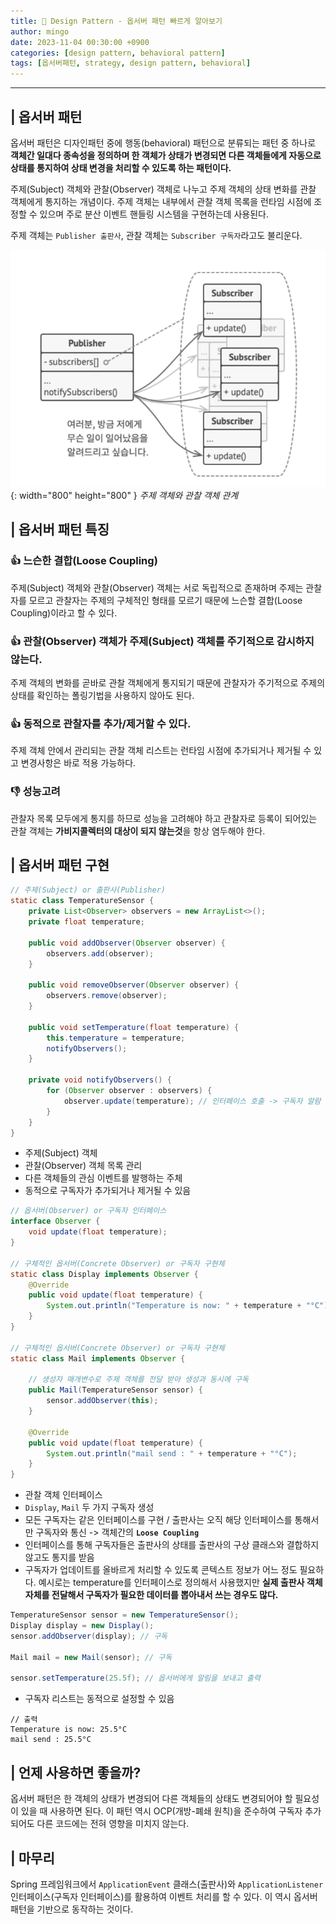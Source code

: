```yaml
---
title: 🎨 Design Pattern - 옵서버 패턴 빠르게 알아보기
author: mingo
date: 2023-11-04 00:30:00 +0900
categories: [design pattern, behavioral pattern]
tags: [옵서버패턴, strategy, design pattern, behavioral]
---
```


----

## | 옵서버 패턴
옵서버 패턴은 디자인패턴 중에 행동(behavioral) 패턴으로 분류되는 패턴 중 하나로 **객체간 일대다 종속성을 정의하며 한 객체가 상태가 변경되면
다른 객체들에게 자동으로 상태를 통지하여 상태 변경을 처리할 수 있도록 하는 패턴이다.**

주제(Subject) 객체와 관찰(Observer) 객체로 나누고 주제 객체의 상태 변화를 관찰 객체에게 통지하는 개념이다. 
주제 객체는 내부에서 관찰 객체 목록을 런타임 시점에 조정할 수 있으며 주로 분산 이벤트 핸들링 시스템을 구현하는데 사용된다. 

주제 객체는 `Publisher 출판사`, 관찰 객체는 `Subscriber 구독자`라고도 불리운다.

![Desktop View](/assets/img/post/202311/1.png){: width="800" height="800" }
_주제 객체와 관찰 객체 관계_

## | 옵서버 패턴 특징

### 👍 느슨한 결합(Loose Coupling)
주제(Subject) 객체와 관찰(Observer) 객체는 서로 독립적으로 존재하며 주제는 관찰자를 모르고 관찰자는 주제의 구체적인 형태를 모르기 때문에 느슨할 결합(Loose Coupling)이라고 할 수 있다.

### 👍 관찰(Observer) 객체가 주제(Subject) 객체를 주기적으로 감시하지 않는다.
주제 객체의 변화를 곧바로 관찰 객체에게 통지되기 때문에 관찰자가 주기적으로 주제의 상태를 확인하는 폴링기법을 사용하지 않아도 된다. 

### 👍 동적으로 관찰자를 추가/제거할 수 있다.
주제 객체 안에서 관리되는 관찰 객체 리스트는 런타임 시점에 추가되거나 제거될 수 있고 변경사항은 바로 적용 가능하다.

### 👎 성능고려
관찰자 목록 모두에게 통지를 하므로 성능을 고려해야 하고 관찰자로 등록이 되어있는 관찰 객체는 **가비지콜렉터의 대상이 되지 않는것**을 항상 염두해야 한다.

## | 옵서버 패턴 구현
```java
// 주제(Subject) or 출판사(Publisher)
static class TemperatureSensor {
    private List<Observer> observers = new ArrayList<>();
    private float temperature;

    public void addObserver(Observer observer) {
        observers.add(observer);
    }

    public void removeObserver(Observer observer) {
        observers.remove(observer);
    }

    public void setTemperature(float temperature) {
        this.temperature = temperature;
        notifyObservers();
    }

    private void notifyObservers() {
        for (Observer observer : observers) {
            observer.update(temperature); // 인터페이스 호출 -> 구독자 알람
        }
    }
}
```
 - 주제(Subject) 객체
 - 관찰(Observer) 객체 목록 관리
 - 다른 객체들의 관심 이벤트를 발행하는 주체
 - 동적으로 구독자가 추가되거나 제거될 수 있음

```java
// 옵서버(Observer) or 구독자 인터페이스
interface Observer {
    void update(float temperature);
}

// 구체적인 옵서버(Concrete Observer) or 구독자 구현체
static class Display implements Observer {
    @Override
    public void update(float temperature) {
        System.out.println("Temperature is now: " + temperature + "°C");
    }
}

// 구체적인 옵서버(Concrete Observer) or 구독자 구현체
static class Mail implements Observer {

    // 생성자 매개변수로 주제 객체를 전달 받아 생성과 동시에 구독
    public Mail(TemperatureSensor sensor) {
        sensor.addObserver(this);
    }

    @Override
    public void update(float temperature) {
        System.out.println("mail send : " + temperature + "°C");
    }
}
```
 - 관찰 객체 인터페이스
 - `Display`, `Mail` 두 가지 구독자 생성
 - 모든 구독자는 같은 인터페이스를 구현 / 출판사는 오직 해당 인터페이스를 통해서만 구독자와 통신 -> 객체간의 **`Loose Coupling`**
 - 인터페이스를 통해 구독자들은 출판사의 상태를 출판사의 구상 클래스와 결합하지 않고도 통지를 받음
 - 구독자가 업데이트를 올바르게 처리할 수 있도록 콘텍스트 정보가 어느 정도 필요하다. 예시로는 temperature를 인터페이스로 정의해서 사용했지만 **실제 출판사 객체 자체를 전달해서 구독자가 필요한 데이터를 뽑아내서 쓰는 경우도 많다.**

```java
TemperatureSensor sensor = new TemperatureSensor();
Display display = new Display();
sensor.addObserver(display); // 구독

Mail mail = new Mail(sensor); // 구독

sensor.setTemperature(25.5f); // 옵서버에게 알림을 보내고 출력
```
 - 구독자 리스트는 동적으로 설정할 수 있음

```text
// 출력
Temperature is now: 25.5°C
mail send : 25.5°C
```

## | 언제 사용하면 좋을까?
옵서버 패턴은 한 객체의 상태가 변경되어 다른 객체들의 상태도 변경되어야 할 필요성이 있을 때 사용하면 된다. 이 패턴 역시 OCP(개방-폐쇄 원칙)을 준수하여 구독자 추가되어도 다른 코드에는 전혀 영향을 미치지 않는다.

## | 마무리
Spring 프레임워크에서 `ApplicationEvent` 클래스(출판사)와  `ApplicationListener` 인터페이스(구독자 인터페이스)를 활용하여 이벤트 처리를 할 수 있다. 이 역시 옵서버 패턴을 기반으로 동작하는 것이다.


